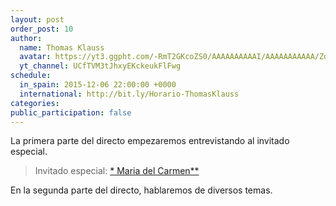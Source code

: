 ```yaml
---
layout: post
order_post: 10
author:
  name: Thomas Klauss
  avatar: https://yt3.ggpht.com/-RmT2GKcoZS0/AAAAAAAAAAI/AAAAAAAAAAA/Zqd0OElb99Q/s88-c-k-no/photo.jpg
  yt_channel: UCfTVM3tJhxyEKckeukFlFwg
schedule:
  in_spain: 2015-12-06 22:00:00 +0000
  international: http://bit.ly/Horario-ThomasKlauss
categories:
public_participation: false
---
```

La primera parte del directo empezaremos entrevistando al invitado especial.

> Invitado especial: [* Maria del Carmen**](https://www.youtube.com/channel/UCJPuMBR7YVh-d4vLICSZuZA)

En la segunda parte del directo, hablaremos de diversos temas.
